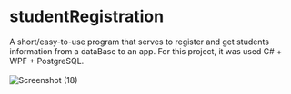 # studentRegistration
A short/easy-to-use program that serves to register and get students information from a dataBase to an app.
For this project, it was used C# + WPF + PostgreSQL.
<br></br>
![Screenshot (18)](https://github.com/13xpe/studentRegistration-AppDev/assets/124820216/690593b9-68fd-46d3-972e-4551fda37d34)
